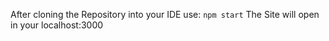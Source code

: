 After cloning the Repository into your IDE use:
`npm start`
The Site will open in your localhost:3000
